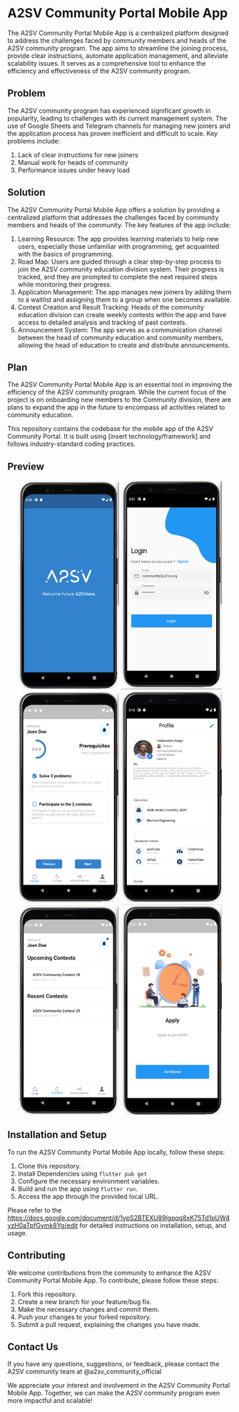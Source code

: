 # A2SV Community Portal Mobile App

The A2SV Community Portal Mobile App is a centralized platform designed to address the challenges faced by community members and heads of the A2SV community program. The app aims to streamline the joining process, provide clear instructions, automate application management, and alleviate scalability issues. It serves as a comprehensive tool to enhance the efficiency and effectiveness of the A2SV community program.


## Problem

The A2SV community program has experienced significant growth in popularity, leading to challenges with its current management system. The use of Google Sheets and Telegram channels for managing new joiners and the application process has proven inefficient and difficult to scale. Key problems include:

1. Lack of clear instructions for new joiners
2. Manual work for heads of community
3. Performance issues under heavy load

## Solution

The A2SV Community Portal Mobile App offers a solution by providing a centralized platform that addresses the challenges faced by community members and heads of the community. The key features of the app include:

1. Learning Resource: The app provides learning materials to help new users, especially those unfamiliar with programming, get acquainted with the basics of programming.
2. Road Map: Users are guided through a clear step-by-step process to join the A2SV community education division system. Their progress is tracked, and they are prompted to complete the next required steps while monitoring their progress.
3. Application Management: The app manages new joiners by adding them to a waitlist and assigning them to a group when one becomes available.
4. Contest Creation and Result Tracking: Heads of the community education division can create weekly contests within the app and have access to detailed analysis and tracking of past contests.
5. Announcement System: The app serves as a communication channel between the head of community education and community members, allowing the head of education to create and distribute announcements.

## Plan

The A2SV Community Portal Mobile App is an essential tool in improving the efficiency of the A2SV community program. While the current focus of the project is on onboarding new members to the Community division, there are plans to expand the app in the future to encompass all activities related to community education.

This repository contains the codebase for the mobile app of the A2SV Community Portal. It is built using [insert technology/framework] and follows industry-standard coding practices.

## Preview

<p align="center">
  <img src="a2sv_community_portal_mobile/images/splashScreenFinal.png" alt="Image 1" width="45%/>
  <img src="a2sv_community_portal_mobile/images/onboardingFinal.png" alt="Image 2" width="45%" />
  <img src="a2sv_community_portal_mobile/images/loginpagefinal.png" alt="Image 2" width="45%" />
  <img src="a2sv_community_portal_mobile/images/homePagefinal.png" alt="Image 2" width="45%" />
  <img src="a2sv_community_portal_mobile/images/profilePagefinal.png" alt="Image 2" width="45%" />
  <img src="a2sv_community_portal_mobile/images/contestPageFinal.png" alt="Image 2" width="45%" />
  <img src="a2sv_community_portal_mobile/images/onboardingFinal.png" alt="Image 2" width="45%" />
</p>

## Installation and Setup

To run the A2SV Community Portal Mobile App locally, follow these steps:

1. Clone this repository.
2. Install Dependencies using `flutter pub get`
3. Configure the necessary environment variables.
4. Build and run the app using `flutter run`.
5. Access the app through the provided local URL.

Please refer to the https://docs.google.com/document/d/1ypS2BTEXU89lgpqg8xK75Td1pUW4yzH0aTpfGymk8Yg/edit for detailed instructions on installation, setup, and usage.

## Contributing

We welcome contributions from the community to enhance the A2SV Community Portal Mobile App. To contribute, please follow these steps:

1. Fork this repository.
2. Create a new branch for your feature/bug fix.
3. Make the necessary changes and commit them.
4. Push your changes to your forked repository.
5. Submit a pull request, explaining the changes you have made.

## Contact Us

If you have any questions, suggestions, or feedback, please contact the A2SV community team at @a2sv_community_official

We appreciate your interest and involvement in the A2SV Community Portal Mobile App. Together, we can make the A2SV community program even more impactful and scalable!
